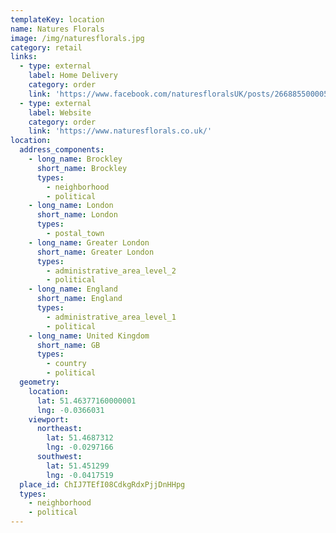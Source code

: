 ```yaml
---
templateKey: location
name: Natures Florals
image: /img/naturesflorals.jpg
category: retail
links:
  - type: external
    label: Home Delivery
    category: order
    link: 'https://www.facebook.com/naturesfloralsUK/posts/2668855000058307?__tn__=-R'
  - type: external
    label: Website
    category: order
    link: 'https://www.naturesflorals.co.uk/'
location:
  address_components:
    - long_name: Brockley
      short_name: Brockley
      types:
        - neighborhood
        - political
    - long_name: London
      short_name: London
      types:
        - postal_town
    - long_name: Greater London
      short_name: Greater London
      types:
        - administrative_area_level_2
        - political
    - long_name: England
      short_name: England
      types:
        - administrative_area_level_1
        - political
    - long_name: United Kingdom
      short_name: GB
      types:
        - country
        - political
  geometry:
    location:
      lat: 51.46377160000001
      lng: -0.0366031
    viewport:
      northeast:
        lat: 51.4687312
        lng: -0.0297166
      southwest:
        lat: 51.451299
        lng: -0.0417519
  place_id: ChIJ7TEfI08CdkgRdxPjjDnHHpg
  types:
    - neighborhood
    - political
---
```

